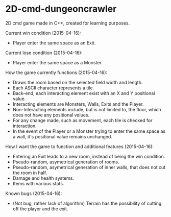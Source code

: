 # 2D-cmd-dungeoncrawler
2D cmd game made in C++, created for learning purposes.

Current win condition (2015-04-16):
-	Player enter the same space as an Exit.

Current lose condition (2015-04-16):
-	Player enter the same space as a Monster.

How the game currently functions (2015-04-16):
-	Draws the room based on the selected field width and length.
-	Each ASCII character represents a tile.
-	Back-end, each interacting element exist with an X and Y positional value.
-	Interacting elements are Monsters, Walls, Exits and the Player.
-	Non-Interacting elements include, but is not limited to, the floor, which does not have any positional values.
-	For any change made, such as movement, each tile is checked for interaction.
-	In the event of the Player or a Monster trying to enter the same space as a wall, it's positional value remains unchanged.

How I want the game to function and additional features (2015-04-16):
-	Entering an Exit leads to a new room, instead of being the win condition.
-	Pseudo-random, asymetrical generation of rooms.
-	Pseudo-random, asymetrical generation of inner walls, that does not cut the room in half.
-	Damage and health systems.
-	Items with various stats.

Known bugs (2015-04-16):
-	(Not bug, rather lack of algorithm) Terrain has the possibility of cutting off the player and the exit.
